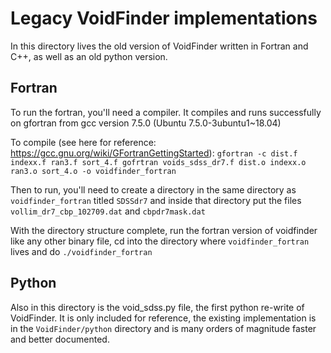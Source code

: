 # Legacy VoidFinder implementations

In this directory lives the old version of VoidFinder written in Fortran and C++, as well as an old
python version.

## Fortran

To run the fortran, you'll need a compiler.  It compiles and runs successfully on gfortran from
gcc version 7.5.0 (Ubuntu 7.5.0-3ubuntu1~18.04)

To compile (see here for reference: https://gcc.gnu.org/wiki/GFortranGettingStarted):
`
gfortran -c dist.f indexx.f ran3.f sort_4.f
gofrtran voids_sdss_dr7.f dist.o indexx.o ran3.o sort_4.o -o voidfinder_fortran
`

Then to run, you'll need to create a directory in the same directory as `voidfinder_fortran`
titled `SDSSdr7` and inside that directory put the files `vollim_dr7_cbp_102709.dat` and
`cbpdr7mask.dat`

With the directory structure complete, run the fortran version of voidfinder like any other
binary file, cd into the directory where `voidfinder_fortran` lives and do `./voidfinder_fortran`


## Python

Also in this directory is the void_sdss.py file, the first python re-write of VoidFinder.  It is
only included for reference, the existing implementation is in the `VoidFinder/python` directory
and is many orders of magnitude faster and better documented.
